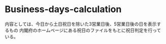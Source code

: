 # Business-days-calculation
内容としては、今日から土日祝日を除いた3営業日後、5営業日後の日を表示するもの
内閣府のホームページにある祝日のファイルをもとに祝日判定を行っている。
